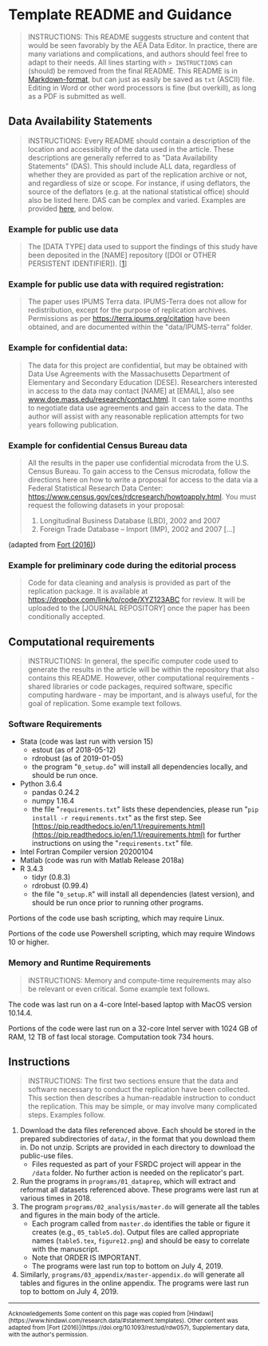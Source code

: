 # Template README and Guidance

> INSTRUCTIONS: This README suggests structure and content that would be seen favorably by the AEA Data Editor. In practice, there are many variations and complications, and authors should feel free to adapt to their needs. All lines starting with `> INSTRUCTIONS` can (should) be removed from the final README. This README is in [Markdown-format](https://en.wikipedia.org/wiki/Markdown), but can just as easily be saved as `txt` (ASCII) file. Editing in Word or other word processors is fine (but overkill), as long as a PDF is submitted as well. 

Data Availability Statements
----------------------------

> INSTRUCTIONS: Every README should contain a description of the location and accessibility of the data used in the article. These descriptions are generally referred to as "Data Availability Statements" (DAS). This should include ALL data, regardless of whether they are provided as part of the replication archive or not, and regardless of size or scope. For instance, if using deflators, the source of the deflators (e.g. at the national statistical office) should also be listed here. DAS can be complex and varied. Examples are provided [here](https://social-science-data-editors.github.io/guidance/Requested_information_dcas.html), and below.

### Example for public use data
> The [DATA TYPE] data used to support the findings of this study have been deposited in the [NAME] repository ([DOI or OTHER PERSISTENT IDENTIFIER]). [[1](https://www.hindawi.com/research.data/#statement.templates)]

### Example for public use data with required registration:
> The paper uses IPUMS Terra data. IPUMS-Terra does not allow for redistribution, except for the purpose of replication archives. Permissions as per https://terra.ipums.org/citation have been obtained, and are documented within the "data/IPUMS-terra" folder.

### Example for confidential data: 
> The data for this project are confidential, but may be obtained with Data Use Agreements with the Massachusetts Department of Elementary and Secondary Education (DESE). Researchers interested in access to the data may contact [NAME] at [EMAIL], also see www.doe.mass.edu/research/contact.html. It can take some months to negotiate data use agreements and gain access to the data. The author will assist with any reasonable replication attempts for two years following publication.

### Example for confidential Census Bureau data
> All the results in the paper use confidential microdata from the U.S. Census Bureau. To gain access to the Census microdata, follow the directions here on how to write a proposal for access to the data via a Federal Statistical Research Data Center: https://www.census.gov/ces/rdcresearch/howtoapply.html. 
You must request the following datasets in your proposal:
>1. Longitudinal Business Database (LBD), 2002 and 2007
>2. Foreign Trade Database – Import (IMP), 2002 and 2007
[...]

(adapted from [Fort (2016)](https://doi.org/10.1093/restud/rdw057))

### Example for preliminary code during the editorial process
> Code for data cleaning and analysis is provided as part of the replication package. It is available at https://dropbox.com/link/to/code/XYZ123ABC for review. It will be uploaded to the [JOURNAL REPOSITORY] once the paper has been conditionally accepted.



Computational requirements
---------------------------

> INSTRUCTIONS: In general, the specific computer code used to generate the results in the article will be within the repository that also contains this README. However, other computational requirements - shared libraries or code packages, required software, specific computing hardware - may be important, and is always useful, for the goal of replication. Some example text follows.

### Software Requirements
- Stata (code was last run with version 15)
  - estout (as of 2018-05-12)
  - rdrobust (as of 2019-01-05)
  - the program "`0_setup.do`" will install all dependencies locally, and should be run once.
- Python 3.6.4
  - pandas 0.24.2
  - numpy 1.16.4
  - the file "`requirements.txt`" lists these dependencies, please run "`pip install -r requirements.txt`" as the first step. See [https://pip.readthedocs.io/en/1.1/requirements.html](https://pip.readthedocs.io/en/1.1/requirements.html) for further instructions on using the "`requirements.txt`" file.
- Intel Fortran Compiler version 20200104
- Matlab (code was run with Matlab Release 2018a)
- R 3.4.3
  - tidyr (0.8.3)
  - rdrobust (0.99.4)
  - the file "`0_setup.R`" will install all dependencies (latest version), and should be run once prior to running other programs.

Portions of the code use bash scripting, which may require Linux.

Portions of the code use Powershell scripting, which may require Windows 10 or higher.

### Memory and Runtime Requirements
> INSTRUCTIONS: Memory and compute-time requirements may also be relevant or even critical. Some example text follows.

The code was last run on a 4-core Intel-based laptop with MacOS version 10.14.4. 

Portions of the code were last run on a 32-core Intel server with 1024 GB of RAM, 12 TB of fast local storage. Computation took 734 hours. 

Instructions
------------
> INSTRUCTIONS: The first two sections ensure that the data and software necessary to conduct the replication have been collected. This section then describes a human-readable instruction to conduct the replication. This may be simple, or may involve many complicated steps. Examples follow.

1. Download the data files referenced above. Each should be stored in the prepared subdirectories of `data/`, in the format that you download them in. Do not unzip. Scripts are provided in each directory to download the public-use files. 
   - Files requested as part of your FSRDC project will appear in the `/data` folder. No further action is needed on the replicator's part.
2. Run the programs in `programs/01_dataprep`, which will extract and reformat all datasets referenced above. These programs were last run at various times in 2018.
3. The program `programs/02_analysis/master.do` will generate all the tables and figures in the main body of the article. 
   - Each program called from `master.do` identifies the table or figure it creates (e.g., `05_table5.do`).  Output files are called appropriate names (`table5.tex`, `figure12.png`) and should be easy to correlate with the manuscript.
   - Note that ORDER IS IMPORTANT. 
   - The programs were last run top to bottom on July 4, 2019.
4. Similarly, `programs/03_appendix/master-appendix.do` will generate all tables and figures  in the online appendix. The programs were last run top to bottom on July 4, 2019.


<hr>
<small>
Acknowledgements
</small>

<small>
Some content on this page was copied from [Hindawi](https://www.hindawi.com/research.data/#statement.templates). Other content was adapted  from [Fort (2016)](https://doi.org/10.1093/restud/rdw057), Supplementary data, with the author's permission.
</small>
